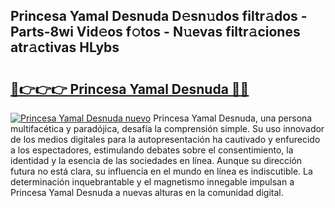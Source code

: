 ## Princesa Yamal Desnuda D𝚎sn𝚞dos filtr𝚊dos - Parts-8wi Vid𝚎os f𝚘tos - N𝚞evas filtr𝚊ciones atr𝚊ctivas HLybs

# <h2><a href="http://mbbbqj.tromn.icu/?c=Princesa+Yamal+Desnuda">🔗👉👉👉 Princesa Yamal Desnuda 🔗🔗</a></h2>

[![Princesa Yamal Desnuda nuevo](https://i.imgur.com/pEAQMta.gif)](http://mbbbqj.tromn.icu/?c=Princesa+Yamal+Desnuda)
Princesa Yamal Desnuda, una persona multifacética y paradójica, desafía la comprensión simple. Su uso innovador de los medios digitales para la autopresentación ha cautivado y enfurecido a los espectadores, estimulando debates sobre el consentimiento, la identidad y la esencia de las sociedades en línea. Aunque su dirección futura no está clara, su influencia en el mundo en línea es indiscutible. La determinación inquebrantable y el magnetismo innegable impulsan a Princesa Yamal Desnuda a nuevas alturas en la comunidad digital.
